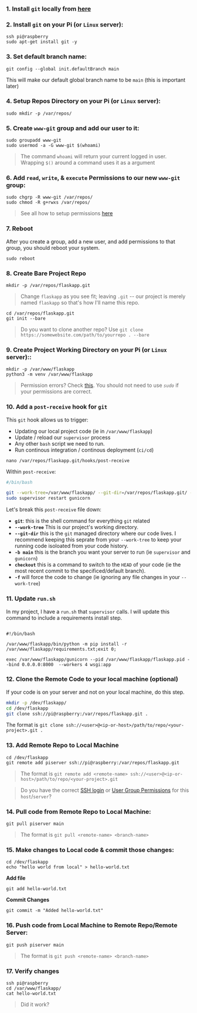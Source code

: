 

### 1. Install `git` locally from [here](https://git-scm.com/downloads)


### 2. Install `git` on your Pi (or `Linux` server):

```
ssh pi@raspberry
sudo apt-get install git -y 
```


### 3. Set default branch name:

```
git config --global init.defaultBranch main
```
This will make our default global branch name to be `main` (this is important later)



### 4. Setup Repos Directory on your Pi (or `Linux` server):

```
sudo mkdir -p /var/repos/
```

### 5. Create `www-git` group and add our user to it:

```
sudo groupadd www-git
sudo usermod -a -G www-git $(whoami)
```
> The command `whoami` will return your current logged in user. Wrapping `$()` around a command uses it as a argument



### 6. Add `read`, `write`, & `execute` Permissions to our new `www-git` group:

```
sudo chgrp -R www-git /var/repos/
sudo chmod -R g+rwxs /var/repos/
```
> See all how to setup permissions [here](https://github.com/codingforentrepreneurs/Pi-Awesome/blob/main/how-tos/User%20Group%20Permissions.md)


### 7. Reboot
After you create a group, add a new user, and add permissions to that group, you should reboot your system.
```
sudo reboot
```



### 8. Create Bare Project Repo


```
mkdir -p /var/repos/flaskapp.git
```
> Change `flaskapp` as you see fit; leaving `.git` -- our project is merely named `flaskapp` so that's how I'll name this repo.

```
cd /var/repos/flaskapp.git
git init --bare
```
> Do you want to clone another repo? Use `git clone https://somewebsite.com/path/to/yourrepo . --bare`



### 9. Create Project Working Directory on your Pi (or `Linux` server)::

```
mkdir -p /var/www/flaskapp
python3 -m venv /var/www/flaskapp
```
> Permission errors? Check [this](https://github.com/codingforentrepreneurs/Pi-Awesome/blob/main/how-tos/User%20Group%20Permissions.md). You should not need to use *`sudo`* if your permissions are correct.


### 10. Add a `post-receive` hook for `git`
This `git` hook allows us to trigger:
- Updating our local project code (ie in `/var/www/flaskapp`)
- Update / reload our `supervisor` process
- Any other `bash` script we need to run.
- Run continous integration / continous deployment (`ci/cd`)

```
nano /var/repos/flaskapp.git/hooks/post-receive
```

Within `post-receive`:

```bash
#/bin/bash

git --work-tree=/var/www/flaskapp/ --git-dir=/var/repos/flaskapp.git/ -b main checkout -f
sudo supervisor restart gunicorn
```
Let's break this `post-receive` file down:

- **`git`**: this is the shell command for everything `git` related
- **`--work-tree`** This is our project's working directory.
- **`--git-dir`** this is the `git` managed directory where our code lives. I recommend keeping this seprate from your `--work-tree` to keep your running code isoloated from your code history.
- **`-b main`** this is the branch you want your server to run (ie `supervisor` and `gunicorn`)
- **`checkout`** this is a command to switch to the `HEAD` of your code (ie the most recent commit to the specificed/default branch).
- **`-f`** will force the code to change (ie ignoring any file changes in your `--work-tree`)



### 11. Update `run.sh`
In my project, I have a `run.sh` that `supervisor` calls. I will update this command to include a requirements install step.

```

#!/bin/bash

/var/www/flaskapp/bin/python -m pip install -r /var/www/flaskapp/requirements.txt;exit 0;

exec /var/www/flaskapp/gunicorn --pid /var/www/flaskapp/flaskapp.pid --bind 0.0.0.0:8000  --workers 4 wsgi:app
```



### 12. Clone the Remote Code to your local machine (optional)
If your code is on your server and not on your local machine, do this step. 

```bash
mkdir -p /dev/flaskapp/
cd /dev/flaskapp
git clone ssh://pi@raspberry:/var/repos/flaskapp.git .
```

The format is `git clone ssh://<user>@<ip-or-host>/path/to/repo/<your-project>.git .`


### 13. Add Remote Repo to Local Machine

```
cd /dev/flaskapp
git remote add piserver ssh://pi@raspberry:/var/repos/flaskapp.git
```
> The format is `git remote add <remote-name> ssh://<user>@<ip-or-host>/path/to/repo/<your-project>.git`



> Do you have the correct [SSH login](https://github.com/codingforentrepreneurs/Pi-Awesome/blob/main/how-tos/SSH%20to%20Host%20without%20Password.md) or [User Group Permissions](https://github.com/codingforentrepreneurs/Pi-Awesome/blob/main/how-tos/User%20Group%20Permissions.md) for this `host`/`server`? 


### 14. Pull code from Remote Repo to Local Machine:

```
git pull piserver main
```
> The format is `git pull <remote-name> <branch-name>`


### 15. Make changes to Local code & commit those changes:

```
cd /dev/flaskapp
echo "hello world from local" > hello-world.txt
```

**Add file**
```
git add hello-world.txt
```

**Commit Changes**
```
git commit -m "Added hello-world.txt"
```

### 16. Push code from Local Machine to Remote Repo/Remote Server:
```
git push piserver main
```
> The format is `git push <remote-name> <branch-name>`


### 17. Verify changes


```
ssh pi@raspberry
cd /var/www/flaskapp/
cat hello-world.txt
```
> Did it work?


